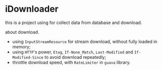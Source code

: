 # iDownloader

this is a project using for collect data from database and download.

about download.

- using ```InputStreamResource``` for stream download, without fully loaded in memory;
- using ```HTTP```'s power, ```Etag```, ```If-None_Match```, ```Last-Modified``` and ```If-Modified-Since``` to avoid download repeatedly;
- throttle download speed, with ```RateLimiter``` in ```guava``` library.